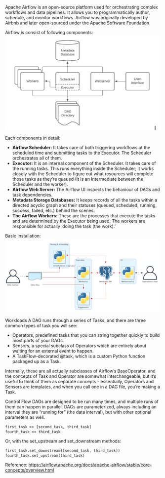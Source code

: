 Apache Airflow is an open-source platform used for orchestrating complex workflows and data pipelines. It allows you to programmatically author, schedule, and monitor workflows. Airflow was originally developed by Airbnb and later open-sourced under the Apache Software Foundation.

Airflow is consist of following components:
![airflow_components.png](images/components_airflow.png)

Each components in detail:
- **Airflow Scheduler:** It takes care of both triggering workflows at the scheduled time and submitting tasks to the Executor. The Scheduler orchestrates all of them.
- **Executor:** It is an internal component of the Scheduler. It takes care of the running tasks. This runs everything inside the Scheduler; it works closely with the Scheduler to figure out what resources will complete those tasks as they’re queued (It is an Intermediate between the Scheduler and the worker).
- **Airflow Web Server:** The Airflow UI inspects the behaviour of DAGs and task dependencies.
- **Metadata Storage Databases:** It keeps records of all the tasks within a directed acyclic graph and their statuses (queued, scheduled, running, success, failed, etc.) behind the scenes.
- **The Airflow Workers:** These are the processes that execute the tasks and are determined by the Executor being used. The workers are responsible for actually ‘doing the task (the work).’

Basic Installation:
![airflow_basic_installation.png](images/airflow_basic.png)


Workloads
A DAG runs through a series of Tasks, and there are three common types of task you will see:

- Operators, predefined tasks that you can string together quickly to build most parts of your DAGs.
- Sensors, a special subclass of Operators which are entirely about waiting for an external event to happen.
- A TaskFlow-decorated @task, which is a custom Python function packaged up as a Task.

Internally, these are all actually subclasses of Airflow’s BaseOperator, and the concepts of Task and Operator are somewhat interchangeable, but it’s useful to think of them as separate concepts - essentially, Operators and Sensors are templates, and when you call one in a DAG file, you’re making a Task.


Control Flow
DAGs are designed to be run many times, and multiple runs of them can happen in parallel. DAGs are parameterized, always including an interval they are “running for” (the data interval), but with other optional parameters as well.

```
first_task >> [second_task, third_task]
fourth_task << third_task
```

Or, with the set_upstream and set_downstream methods:
```
first_task.set_downstream([second_task, third_task])
fourth_task.set_upstream(third_task)

```

Reference:
https://airflow.apache.org/docs/apache-airflow/stable/core-concepts/overview.html